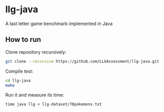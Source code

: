 # llg-java
A last letter game benchmark implemented in Java

## How to run
Clone repository recursively:

```bash
git clone --recursive https://github.com/LLGAssessment/llg-java.git
```

Compile test:

```bash
cd llg-java
make
```

Run it and measure its time:

```
time java llg < llg-dataset/70pokemons.txt
```
